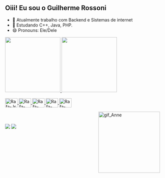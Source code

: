 ## Oiii! Eu sou o Guilherme Rossoni

- 🔭  Atualmente trabalho com Backend e Sistemas de internet
- 🌱  Estudando C++, Java, PHP.
- 😄  Pronouns: Ele/Dele

<div>
  <a href="https://github.com/GuiRossoni">
    <img height="180em" src="https://github-readme-stats.vercel.app/api?username=GuiRossoni&show_icons=true&theme=dracula&include_all_comits=true&count_private=true"/>
    <img height="180em" src="https://github-readme-stats.vercel.app/api/top-langs/?username=GuiRossoni&layout=compact&langs_cout=16&theme=dracula"/>
</div>

<div style="display: inline_block"><br>
  <img align="center" alt="Rafa-Js" height="30" width="40" src="https://raw.githubusercontent.com/jmnote/z-icons/master/svg/java.svg">
  <img align="center" alt="Rafa-C++" height="30" width="40" src="https://raw.githubusercontent.com/jmnote/z-icons/master/svg/cpp.svg">
  <img align="center" alt="Rafa-Bash" height="30" width="40" src="https://raw.githubusercontent.com/jmnote/z-icons/master/svg/bash.svg">
  <img align="center" alt="Rafa-PHP" height="30" width="40" src="https://raw.githubusercontent.com/jmnote/z-icons/master/svg/php.svg">
  <img align="center" alt="Rafa-Rust" height="30" width="40" src="https://user-images.githubusercontent.com/25181517/192599922-3a8ceb1c-ff1d-40bc-b73c-99ea1182d8ad.png">
  
  <a href="https://picasion.com/"><img src="https://i.picasion.com/pic92/ee9a0bce2a6fa64db353ab319850fa5a.gif" width="200" height="200" border="0" align="right" alt="gif_Anne" /></a><br/>
</div>

###

 <div>
  <a href="https://www.instagram.com/gui.rossoni/" target="_blank"><img src="https://img.shields.io/badge/-Instagram-%23E4405F?style=for-the-badge&logo=instagram&logoColor=white" target="_blank"></a>
  <a href="https://www.linkedin.com/in/guirossoni/" target="_blank"><img src="https://img.shields.io/badge/-LinkedIn-%230077B5?style=for-the-badge&logo=linkedin&logoColor=white" target="_blank"></a> 
 </div>
